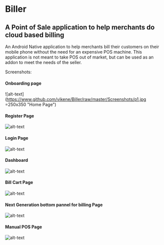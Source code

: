 # Biller 
## A Point of Sale application to help merchants do cloud based billing

An Android Native application to help merchants bill their customers on their mobile phone without the need for an expensive POS machine. This application is not meant to take POS out of market, but can be used as an addon to meet the needs of the seller. 

Screenshots:
#### Onboarding page
![alt-text](https://www.github.com/vikene/Biller/raw/master/Screenshots/p1.jpg =250x350 "Home Page")

#### Register Page
![alt-text](https://www.github.com/vikene/Biller/raw/master/Screenshots/p2.jpg "Login Page")

#### Login Page
![alt-text](https://www.github.com/vikene/Biller/raw/master/Screenshots/p3.jpg "Register Page")

#### Dashboard
![alt-text](https://www.github.com/vikene/Biller/raw/master/Screenshots/p4.jpg "Dashboard Page")

#### Bill Cart Page
![alt-text](https://www.github.com/vikene/Biller/raw/master/Screenshots/p5.jpg "Wallet Page")

#### Next Generation bottom pannel for billing Page
![alt-text](https://www.github.com/vikene/Biller/raw/master/Screenshots/p6.jpg "User Profile Page")

#### Manual POS Page
![alt-text](https://www.github.com/vikene/Biller/raw/master/Screenshots/p7.jpg "New Transaction Page")